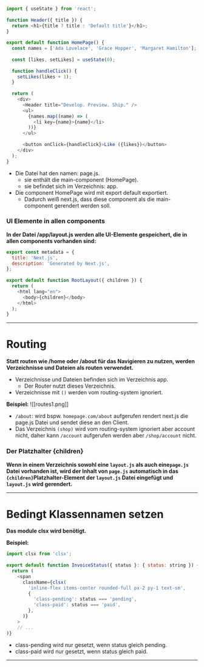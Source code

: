 
```javascript
import { useState } from 'react';
 
function Header({ title }) {
  return <h1>{title ? title : 'Default title'}</h1>;
}
 
export default function HomePage() {
  const names = ['Ada Lovelace', 'Grace Hopper', 'Margaret Hamilton'];
 
  const [likes, setLikes] = useState(0);
 
  function handleClick() {
    setLikes(likes + 1);
  }
 
  return (
    <div>
      <Header title="Develop. Preview. Ship." />
      <ul>
        {names.map((name) => (
          <li key={name}>{name}</li>
        ))}
      </ul>
 
      <button onClick={handleClick}>Like ({likes})</button>
    </div>
  );
}
```

- Die Datei hat den namen: page.js.
	- sie enthält die main-component (HomePage).
	- sie befindet sich im Verzeichnis: app.
- Die component HomePage wird mit export default exportiert.
	- Dadurch weiß next.js, dass diese component als die main-component gerendert werden soll.

### UI Elemente in allen components

**In der Datei /app/layout.js werden alle UI-Elemente gespeichert, die in allen components vorhanden sind:**

```javascript
export const metadata = {
  title: 'Next.js',
  description: 'Generated by Next.js',
};
 
export default function RootLayout({ children }) {
  return (
    <html lang="en">
      <body>{children}</body>
    </html>
  );
}
```

---

# Routing

**Statt routen wie /home oder /about für das Navigieren zu nutzen, werden Verzeichnisse und Dateien als routen verwendet.**
- Verzeichnisse und Dateien befinden sich im Verzeichnis app.
	- Der Router nutzt dieses Verzeichnis.
- Verzeichnisse mit `()` werden vom routing-system ignoriert.

**Beispiel:**
![[routes1.png]]

- `/about`: wird bspw. `homepage.com/about` aufgerufen rendert next.js die page.js Datei und sendet diese an den Client.
- Das Verzeichnis `(shop)` wird vom routing-system ignoriert aber account nicht, daher kann `/account` aufgerufen werden aber `/shop/account` nicht.

### Der Platzhalter {children}

**Wenn in einem Verzeichnis sowohl eine `layout.js` als auch eine`page.js` Datei vorhanden ist, wird der Inhalt von `page.js` automatisch in das `{children}`Platzhalter-Element der `layout.js` Datei eingefügt und `layout.js` wird gerendert.**

---

# Bedingt Klassennamen setzen

**Das module clsx wird benötigt.**

**Beispiel:** 
```javascript
import clsx from 'clsx';
 
export default function InvoiceStatus({ status }: { status: string }) {
  return (
    <span
      className={clsx(
        'inline-flex items-center rounded-full px-2 py-1 text-sm',
        {
          'class-pending': status === 'pending',
          'class-paid': status === 'paid',
        },
      )}
    >
    // ...
)}
```

- class-pending wird nur gesetzt, wenn status gleich pending.
- class-paid wird nur gesetzt, wenn status gleich paid.

---

	